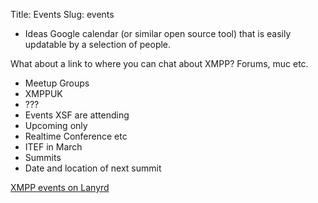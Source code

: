 Title: Events
Slug: events

* Ideas
Google calendar (or similar open source tool) that is easily updatable by a selection of people.

What about a link to where you can chat about XMPP? Forums, muc etc.
* Meetup Groups
* XMPPUK
* ???
* Events XSF are attending
* Upcoming only
* Realtime Conference etc
* ITEF in March
* Summits
* Date and location of next summit


<!-- Add this where you want the output to appear -->
<div class="lanyrd-target-guide">
    <a href="http://lanyrd.com/guides/xmpp-events/"
        class="lanyrd-guide"
        data-lanyrd-context="all"
        data-lanyrd-number="10"
        data-lanyrd-template="standard">
        XMPP events on Lanyrd
    </a>
</div>

<!-- Add this to the end of body -->
<script src="http://cdn.lanyrd.net/badges/embed-v1.min.js"></script>
